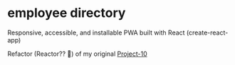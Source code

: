 # employee directory

Responsive, accessible, and installable PWA built with React (create-react-app)

Refactor (Reactor?? 🤔) of my original [Project-10](https://github.com/jamessouth/Project-10)
